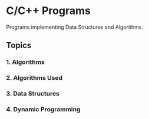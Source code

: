 # C/C++ Programs 

Programs implementing Data Structures and Algorithms.


## Topics

### 1. Algorithms

### 2. Algorithms Used

### 3. Data Structures

### 4. Dynamic Programming

